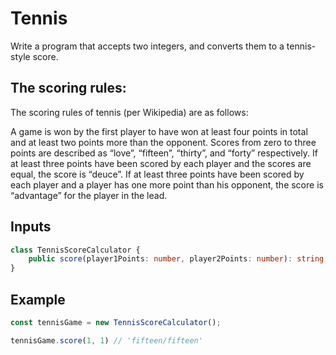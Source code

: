 # Tennis

Write a program that accepts two integers, and converts them to a tennis-style score.

## The scoring rules:

The scoring rules of tennis (per Wikipedia) are as follows:

A game is won by the first player to have won at least four points in total and at least two points more than the opponent.
Scores from zero to three points are described as “love”, “fifteen”, “thirty”, and “forty” respectively.
If at least three points have been scored by each player and the scores are equal, the score is “deuce”.
If at least three points have been scored by each player and a player has one more point than his opponent, the score is “advantage” for the player in the lead.

## Inputs

```typescript
class TennisScoreCalculator {
    public score(player1Points: number, player2Points: number): string;
}
```

## Example

```typescript
const tennisGame = new TennisScoreCalculator();

tennisGame.score(1, 1) // 'fifteen/fifteen'
```
